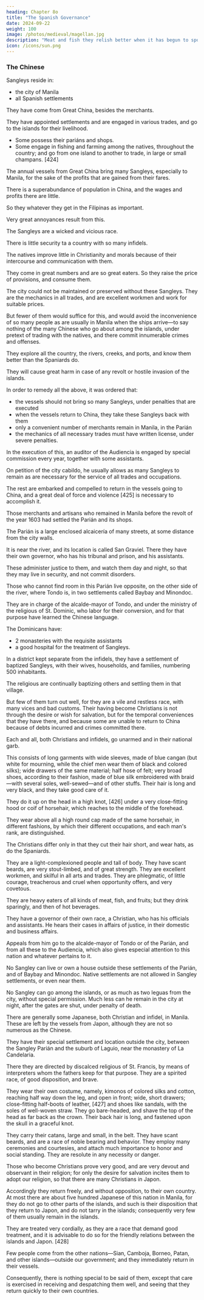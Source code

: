 ```yaml
---
heading: Chapter 8o
title: "The Spanish Governance"
date: 2024-09-22
weight: 100
image: /photos/medieval/magellan.jpg
description: "Meat and fish they relish better when it has begun to spoil and when it stinks"
icon: /icons/sun.png
---
```



### The Chinese

Sangleys reside in:
- the city of Manila
- all Spanish settlements

They have come from Great China, besides the merchants.

They have appointed settlements and are engaged in various trades, and go to the islands for their livelihood. 
- Some possess their pariáns and shops.
- Some engage in fishing and farming among the natives, throughout the country; and go from one island to another to trade, in large or small champans. [424]

The annual vessels from Great China bring many Sangleys, especially to Manila, for the sake of the profits that are gained from their fares.

There is a superabundance of population in China, and the wages and profits there are little.

So they whatever they get in the Filipinas as important.

Very great annoyances result from this.

The Sangleys are a wicked and vicious race. 

There is little security ta a country with so many infidels.

The natives improve little in Christianity and morals because of their intercourse and communication with them.

 <!-- And since they come in such numbers and -->
They come in great numbers and are so great eaters. So they raise the price of provisions, and consume them.

The city could not be maintained or preserved without these Sangleys. They are the mechanics in all trades, and are excellent workmen and work for suitable prices.

But fewer of them would suffice for this, and would avoid the inconvenience of so many people as are usually in Manila when the ships arrive—to say nothing of the many Chinese who go about among the islands, under pretext of trading with the natives, and there commit innumerable crimes and offenses. 

They explore all the country, the rivers, creeks, and ports, and know them better than the Spaniards do.

They will cause great harm in case of any revolt or hostile invasion of the islands.

In order to remedy all the above, it was ordered that:
- the vessels should not bring so many Sangleys, under penalties that are executed
- when the vessels return to China, they take these Sangleys back with them
- only a convenient number of merchants remain in Manila, in the Parián
- the mechanics of all necessary trades must have written license, under severe penalties. 

In the execution of this, an auditor of the Audiencia is engaged by special commission every year, together with some assistants.

On petition of the city cabildo, he usually allows as many Sangleys to remain as are necessary for the service of all trades and occupations.

The rest are embarked and compelled to return in the vessels going to China, and a great deal of force and violence [425] is necessary to accomplish it.

Those merchants and artisans who remained in Manila before the revolt of the year 1603 had settled the Parián and its shops.

The Parián is a large enclosed alcaicería of many streets, at some distance from the city walls. 

It is near the river, and its location is called San Graviel. There they have their own governor, who has his tribunal and prison, and his assistants. 

These administer justice to them, and watch them day and night, so that they may live in security, and not commit disorders.

Those who cannot find room in this Parián live opposite, on the other side of the river, where Tondo is, in two settlements called Baybay and Minondoc. 

They are in charge of the alcalde-mayor of Tondo, and under the ministry of the religious of St. Dominic, who labor for their conversion, and for that purpose have learned the Chinese language.

The Dominicans have:
- 2 monasteries with the requisite assistants
- a good hospital for the treatment of Sangleys.

In a district kept separate from the infidels, they have a settlement of baptized Sangleys, with their wives, households, and families, numbering 500 inhabitants.

The religious are continually baptizing others and settling them in that village. 

But few of them turn out well, for they are a vile and restless race, with many vices and bad customs. Their having become Christians is not through the desire or wish for salvation, but for the temporal conveniences that they have there, and because some are unable to return to China because of debts incurred and crimes committed there.

Each and all, both Christians and infidels, go unarmed and in their national garb. 

This consists of long garments with wide sleeves, made of blue cangan (but white for mourning, while the chief men wear them of black and colored silks); wide drawers of the same material; half hose of felt; very broad shoes, according to their fashion, made of blue silk embroidered with braid—with several soles, well-sewed—and of other stuffs. Their hair is long and very black, and they take good care of it.

They do it up on the head in a high knot, [426] under a very close-fitting hood or coif of horsehair, which reaches to the middle of the forehead.

They wear above all a high round cap made of the same horsehair, in different fashions, by which their different occupations, and each man's rank, are distinguished.

The Christians differ only in that they cut their hair short, and wear hats, as do the Spaniards.

They are a light-complexioned people and tall of body. They have scant beards, are very stout-limbed, and of great strength. They are excellent workmen, and skilful in all arts and trades. They are phlegmatic, of little courage, treacherous and cruel when opportunity offers, and very covetous. 

They are heavy eaters of all kinds of meat, fish, and fruits; but they drink sparingly, and then of hot beverages.

They have a governor of their own race, a Christian, who has his officials and assistants. He hears their cases in affairs of justice, in their domestic and business affairs.

Appeals from him go to the alcalde-mayor of Tondo or of the Parián, and from all these to the Audiencia, which also gives especial attention to this nation and whatever pertains to it.

No Sangley can live or own a house outside these settlements of the Parián, and of Baybay and Minondoc. Native settlements are not allowed in Sangley settlements, or even near them.

No Sangley can go among the islands, or as much as two leguas from the city, without special permission. Much less can he remain in the city at night, after the gates are shut, under penalty of death.

There are generally some Japanese, both Christian and infidel, in Manila. These are left by the vessels from Japon, although they are not so numerous as the Chinese.

They have their special settlement and location outside the city, between the Sangley Parián and the suburb of Laguio, near the monastery of La Candelaria.

There they are directed by discalced religious of St. Francis, by means of interpreters whom the fathers keep for that purpose. They are a spirited race, of good disposition, and brave. 

They wear their own costume, namely, kimonos of colored silks and cotton, reaching half way down the leg, and open in front; wide, short drawers; close-fitting half-boots of leather, [427] and shoes like sandals, with the soles of well-woven straw. They go bare-headed, and shave the top of the head as far back as the crown. Their back hair is long, and fastened upon the skull in a graceful knot.

They carry their catans, large and small, in the belt. They have scant beards, and are a race of noble bearing and behavior. They employ many ceremonies and courtesies, and attach much importance to honor and social standing. They are resolute in any necessity or danger.

Those who become Christians prove very good, and are very devout and observant in their religion; for only the desire for salvation incites them to adopt our religion, so that there are many Christians in Japon.

Accordingly they return freely, and without opposition, to their own country. At most there are about five hundred Japanese of this nation in Manila, for they do not go to other parts of the islands, and such is their disposition that they return to Japon, and do not tarry in the islands; consequently very few of them usually remain in the islands. 

They are treated very cordially, as they are a race that demand good treatment, and it is advisable to do so for the friendly relations between the islands and Japon. [428]

Few people come from the other nations—Sian, Camboja, Borneo, Patan, and other islands—outside our government; and they immediately return in their vessels. 

Consequently, there is nothing special to be said of them, except that care is exercised in receiving and despatching them well, and seeing that they return quickly to their own countries.

